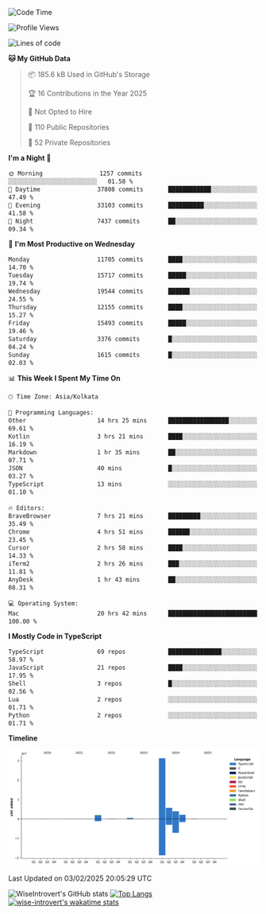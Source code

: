 <!--START_SECTION:waka-->
![Code Time](http://img.shields.io/badge/Code%20Time-2%2C192%20hrs%2043%20mins-blue)

![Profile Views](http://img.shields.io/badge/Profile%20Views-0-blue)

![Lines of code](https://img.shields.io/badge/From%20Hello%20World%20I%27ve%20Written-46.1%20million%20lines%20of%20code-blue)

**🐱 My GitHub Data** 

> 📦 185.6 kB Used in GitHub's Storage 
 > 
> 🏆 16 Contributions in the Year 2025
 > 
> 🚫 Not Opted to Hire
 > 
> 📜 110 Public Repositories 
 > 
> 🔑 52 Private Repositories 
 > 
**I'm a Night 🦉** 

```text
🌞 Morning                1257 commits        ░░░░░░░░░░░░░░░░░░░░░░░░░   01.58 % 
🌆 Daytime                37808 commits       ████████████░░░░░░░░░░░░░   47.49 % 
🌃 Evening                33103 commits       ██████████░░░░░░░░░░░░░░░   41.58 % 
🌙 Night                  7437 commits        ██░░░░░░░░░░░░░░░░░░░░░░░   09.34 % 
```
📅 **I'm Most Productive on Wednesday** 

```text
Monday                   11705 commits       ████░░░░░░░░░░░░░░░░░░░░░   14.70 % 
Tuesday                  15717 commits       █████░░░░░░░░░░░░░░░░░░░░   19.74 % 
Wednesday                19544 commits       ██████░░░░░░░░░░░░░░░░░░░   24.55 % 
Thursday                 12155 commits       ████░░░░░░░░░░░░░░░░░░░░░   15.27 % 
Friday                   15493 commits       █████░░░░░░░░░░░░░░░░░░░░   19.46 % 
Saturday                 3376 commits        █░░░░░░░░░░░░░░░░░░░░░░░░   04.24 % 
Sunday                   1615 commits        █░░░░░░░░░░░░░░░░░░░░░░░░   02.03 % 
```


📊 **This Week I Spent My Time On** 

```text
🕑︎ Time Zone: Asia/Kolkata

💬 Programming Languages: 
Other                    14 hrs 25 mins      █████████████████░░░░░░░░   69.61 % 
Kotlin                   3 hrs 21 mins       ████░░░░░░░░░░░░░░░░░░░░░   16.19 % 
Markdown                 1 hr 35 mins        ██░░░░░░░░░░░░░░░░░░░░░░░   07.71 % 
JSON                     40 mins             █░░░░░░░░░░░░░░░░░░░░░░░░   03.27 % 
TypeScript               13 mins             ░░░░░░░░░░░░░░░░░░░░░░░░░   01.10 % 

🔥 Editors: 
BraveBrowser             7 hrs 21 mins       █████████░░░░░░░░░░░░░░░░   35.49 % 
Chrome                   4 hrs 51 mins       ██████░░░░░░░░░░░░░░░░░░░   23.45 % 
Cursor                   2 hrs 58 mins       ████░░░░░░░░░░░░░░░░░░░░░   14.33 % 
iTerm2                   2 hrs 26 mins       ███░░░░░░░░░░░░░░░░░░░░░░   11.81 % 
AnyDesk                  1 hr 43 mins        ██░░░░░░░░░░░░░░░░░░░░░░░   08.31 % 

💻 Operating System: 
Mac                      20 hrs 42 mins      █████████████████████████   100.00 % 
```

**I Mostly Code in TypeScript** 

```text
TypeScript               69 repos            ███████████████░░░░░░░░░░   58.97 % 
JavaScript               21 repos            ████░░░░░░░░░░░░░░░░░░░░░   17.95 % 
Shell                    3 repos             █░░░░░░░░░░░░░░░░░░░░░░░░   02.56 % 
Lua                      2 repos             ░░░░░░░░░░░░░░░░░░░░░░░░░   01.71 % 
Python                   2 repos             ░░░░░░░░░░░░░░░░░░░░░░░░░   01.71 % 
```



**Timeline**

![Lines of Code chart](https://raw.githubusercontent.com/wise-introvert/wise-introvert/master/assets/bar_graph.png)


 Last Updated on 03/02/2025 20:05:29 UTC
<!--END_SECTION:waka-->

![WiseIntrovert's GitHub stats](https://github-readme-stats.vercel.app/api?username=wise-introvert&count_private=true&show_icons=true)
[![Top Langs](https://github-readme-stats.vercel.app/api/top-langs/?username=wise-introvert&langs_count=10)](https://github.com/anuraghazra/github-readme-stats)
[![wise-introvert's wakatime stats](https://github-readme-stats.vercel.app/api/wakatime?username=wiseintrovert)](https://github.com/anuraghazra/github-readme-stats)
